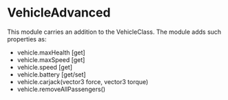 # VehicleAdvanced

This module carries an addition to the VehicleClass.
The module adds such properties as:

+ vehicle.maxHealth [get]
+ vehicle.maxSpeed [get]
+ vehicle.speed [get]
+ vehicle.battery [get/set]
+ vehicle.carjack(vector3 force, vector3 torque)
+ vehicle.removeAllPassengers()
